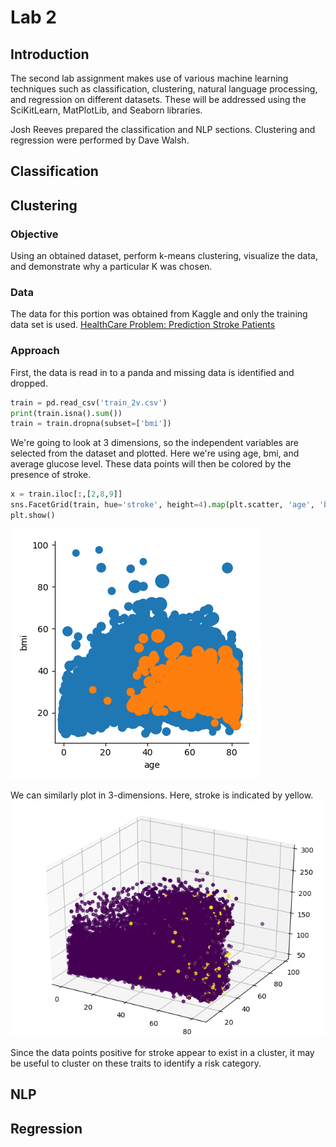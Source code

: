# Lab 2
## Introduction
The second lab assignment makes use of various machine learning techniques such as classification, clustering, natural language processing, and regression on different datasets. These will be addressed using the SciKitLearn, MatPlotLib, and Seaborn libraries.

Josh Reeves prepared the classification and NLP sections. Clustering and regression were performed by Dave Walsh.
## Classification
## Clustering
### Objective
Using an obtained dataset, perform k-means clustering, visualize the data, and demonstrate why a particular K was chosen.
### Data
The data for this portion was obtained from Kaggle and only the training data set is used. [HealthCare Problem: Prediction Stroke Patients](https://www.kaggle.com/asaumya/healthcare-problem-prediction-stroke-patients/data)
### Approach
First, the data is read in to a panda and missing data is identified and dropped. 
```python
train = pd.read_csv('train_2v.csv')
print(train.isna().sum())
train = train.dropna(subset=['bmi'])
```
We're going to look at 3 dimensions, so the independent variables are selected from the dataset and plotted. Here we're using age, bmi, and average glucose level. These data points will then be colored by the presence of stroke.
```python
x = train.iloc[:,[2,8,9]]
sns.FacetGrid(train, hue='stroke', height=4).map(plt.scatter, 'age', 'bmi', 'avg_glucose_level')
plt.show()
```
![Stroke is orange](https://github.com/Viral1101/CSS-5590-001-Python-Deep-Learning/blob/master/Lab2/Documentation/kmeans_2D.png)

We can similarly plot in 3-dimensions. Here, stroke is indicated by yellow.
![Stroke is yellow](https://github.com/Viral1101/CSS-5590-001-Python-Deep-Learning/blob/master/Lab2/Documentation/kmeans_3D.png)

Since the data points positive for stroke appear to exist in a cluster, it may be useful to cluster on these traits to identify a risk category.
## NLP
## Regression
